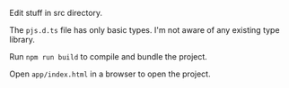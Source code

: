 Edit stuff in src directory.

The `pjs.d.ts` file has only basic types. I'm not aware of any existing type library.

Run `npm run build` to compile and bundle the project.

Open `app/index.html` in a browser to open the project.
